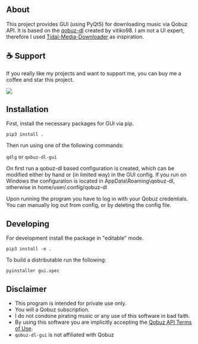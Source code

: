 ## About

This project provides GUI (using PyQt5) for downloading music via Qobuz API.
It is based on the [qobuz-dl](https://github.com/vitiko98/qobuz-dl) created by vitiko98. I am not a UI expert, therefore I used [Tidal-Media-Downloader](https://github.com/yaronzz/Tidal-Media-Downloader) as inspiration.

## ☕ Support

If you really like my projects and want to support me, you can buy me a coffee and star this project.

[<img src="https://cdn.buymeacoffee.com/buttons/arial-orange.png">](https://www.buymeacoffee.com/yashock)

## Installation

First, install the necessary packages for GUI via pip.

`pip3 install .`

Then run using one of the following commands:

`qdlg` or `qobuz-dl-gui`

On first run a qobuz-dl based configuration is created, which can be modified either by hand or (in limited way) in the GUI config. If you run on Windows the configuration is located in AppData\Roaming\qobuz-dl, otherwise in home/user/.config/qobuz-dl

Upon running the program you have to log in with your Qobuz credentials. You can manually log out from config, or by deleting the config file.

## Developing

For development install the package in "editable" mode.

`pip3 install -e .`

To build a distributable run the following:

`pyinstaller gui.spec`

## Disclaimer

- This program is intended for private use only.
- You will a Qobuz subscription.
- I do not condone pirating music or any use of this software in bad faith.
- By using this software you are implicitly accepting the [Qobuz API Terms of Use](https://static.qobuz.com/apps/api/QobuzAPI-TermsofUse.pdf).
- `qobuz-dl-gui` is not affiliated with Qobuz
